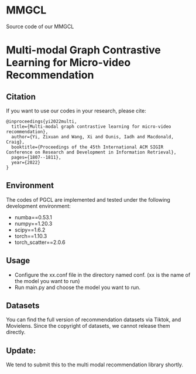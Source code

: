 # MMGCL
Source code of our MMGCL

# Multi-modal Graph Contrastive Learning for Micro-video Recommendation

## Citation
If you want to use our codes in your research, please cite:
```
@inproceedings{yi2022multi,
  title={Multi-modal graph contrastive learning for micro-video recommendation},
  author={Yi, Zixuan and Wang, Xi and Ounis, Iadh and Macdonald, Craig},
  booktitle={Proceedings of the 45th International ACM SIGIR Conference on Research and Development in Information Retrieval},
  pages={1807--1811},
  year={2022}
}

```

## Environment
The codes of PGCL are implemented and tested under the following development environment:
* numba==0.53.1
* numpy==1.20.3
* scipy==1.6.2
* torch==1.10.3
* torch_scatter==2.0.6


## Usage
* Configure the xx.conf file in the directory named conf. (xx is the name of the model you want to run)</li>
* Run main.py and choose the model you want to run.</li>


## Datasets
You can find the full version of recommendation datasets via Tiktok, and Movielens. Since the copyright of datasets, we cannot release them directly.


## Update:
We tend to submit this to the multi modal recommendation library shortly.

